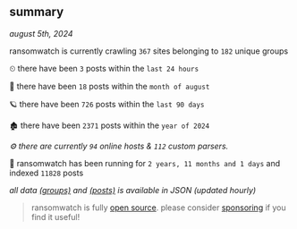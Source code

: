 
## summary
_august 5th, 2024_

ransomwatch is currently crawling `367` sites belonging to `182` unique groups

⏲ there have been `3` posts within the `last 24 hours`

🦈 there have been `18` posts within the `month of august`

🪐 there have been `726` posts within the `last 90 days`

🏚 there have been `2371` posts within the `year of 2024`

_⚙️ there are currently `94` online hosts & `112` custom parsers._

🦕 ransomwatch has been running for `2 years, 11 months and 1 days` and indexed `11828` posts

_all data  [(groups)](http://ransomwhat.telemetry.ltd/groups) and [(posts)](http://ransomwhat.telemetry.ltd/posts) is available in JSON (updated hourly)_

> ransomwatch is fully [open source](https://github.com/joshhighet/ransomwatch#ransomwatch--). please consider [sponsoring](https://github.com/sponsors/joshhighet) if you find it useful!

